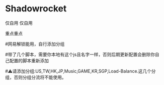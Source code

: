 # Shadowrocket
仅自用 仅自用 

重点重点

#网易解锁能用，自行添加分组

#带了几个脚本，需要你本地有这个js且名字一样，否则后期更新配置会删除你自己配置的脚本重新添加

#⚠请添加分组:US,TW,HK,JP,Music,GAME,KR,SGP,Load-Balance.这几个分组，否则分组分流将不能使用。
